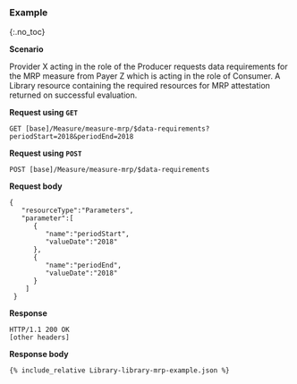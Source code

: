### Example
{:.no_toc}

**Scenario**

Provider X acting in the role of the Producer requests data requirements for the MRP measure from Payer Z which is acting in the role of Consumer.  A Library resource containing the required resources for MRP attestation returned on successful evaluation.

**Request using `GET`**

`GET [base]/Measure/measure-mrp/$data-requirements?periodStart=2018&periodEnd=2018`

**Request using `POST`**

`POST [base]/Measure/measure-mrp/$data-requirements`

**Request body**

~~~
{
   "resourceType":"Parameters",
   "parameter":[
      {
         "name":"periodStart",
         "valueDate":"2018"
      },
      {
         "name":"periodEnd",
         "valueDate":"2018"
      }
    ]
 }
~~~

**Response**

~~~
HTTP/1.1 200 OK
[other headers]
~~~

**Response body**

~~~
{% include_relative Library-library-mrp-example.json %}
~~~
